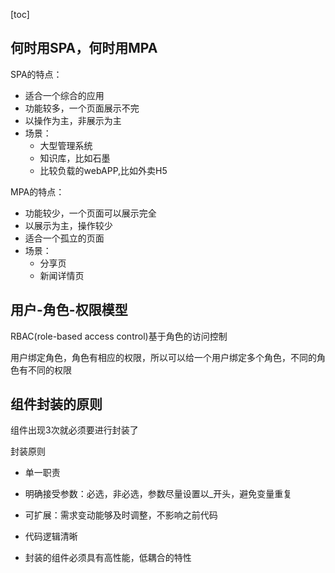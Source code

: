[toc]

## 何时用SPA，何时用MPA

SPA的特点：

+ 适合一个综合的应用
+ 功能较多，一个页面展示不完
+ 以操作为主，非展示为主
+ 场景：
  + 大型管理系统
  + 知识库，比如石墨
  + 比较负载的webAPP,比如外卖H5

MPA的特点：

+ 功能较少，一个页面可以展示完全
+ 以展示为主，操作较少
+ 适合一个孤立的页面
+ 场景：
  + 分享页
  + 新闻详情页

## 用户-角色-权限模型

RBAC(role-based access control)基于角色的访问控制

用户绑定角色，角色有相应的权限，所以可以给一个用户绑定多个角色，不同的角色有不同的权限

## 组件封装的原则

组件出现3次就必须要进行封装了

封装原则

+ 单一职责

+ 明确接受参数：必选，非必选，参数尽量设置以_开头，避免变量重复

+ 可扩展：需求变动能够及时调整，不影响之前代码

+ 代码逻辑清晰

+ 封装的组件必须具有高性能，低耦合的特性

